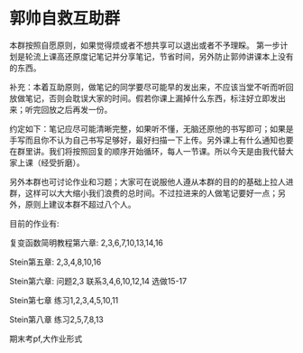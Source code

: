 # 郭帅自救互助群

本群按照自愿原则，如果觉得烦或者不想共享可以退出或者不予理睬。
第一步计划是轮流上课高还原度记笔记并分享笔记，节省时间，另外防止郭帅讲课本上没有的东西。

补充：本着互助原则，做笔记的同学要尽可能早的发出来，不应该当堂不听而听回放做笔记，否则会耽误大家的时间。假若你课上漏掉什么东西，标注好立即发出来；听完回放之后再发一份。

约定如下：笔记应尽可能清晰完整，如果听不懂，无脑还原他的书写即可；如果是手写而且你不认为自己书写足够好，最好扫描一下上传。另外课上有什么通知也要在群里讲。我们将按照回复的顺序开始循环，每人一节课。所以今天是由我代替大家上课（经受折磨）。

另外本群也可讨论作业和习题；大家可在说服他人遵从本群的目的的基础上拉人进群，这样可以大大缩小我们浪费的总时间。不过拉进来的人做笔记要好一点；另外，原则上建议本群不超过八个人。

目前的作业有:

复变函数简明教程第六章:
2,3,6,7,10,13,14,16

Stein第五章:
2,3,4,8,10,16

Stein第六章:
问题2,3
联系3,4,6,10,12,14
选做15-17

Stein第七章
练习1,2,3,4,5,10,11

Stein第八章
练习2,5,7,8,13

期末考pf,大作业形式
